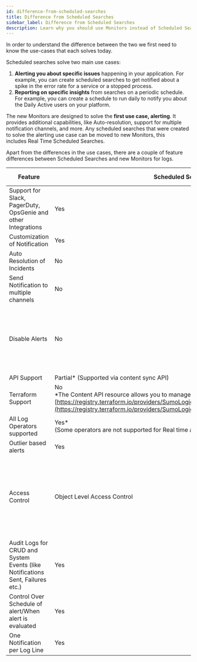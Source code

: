 ```yaml
---
id: difference-from-scheduled-searches
title: Difference from Scheduled Searches
sidebar_label: Difference from Scheduled Searches
description: Learn why you should use Monitors instead of Scheduled Searches and Metric Monitors.
---
```


In order to understand the difference between the two we first need to know the use-cases that each solves today. 

Scheduled searches solve two main use cases:

1. **Alerting you about specific issues** happening in your application. For example, you can create scheduled searches to get notified about a spike in the error rate for a service or a stopped process. 
1. **Reporting on specific insights** from searches on a periodic schedule. For example, you can create a schedule to run daily to notify you about the Daily Active users on your platform.

The new Monitors are designed to solve the ****first use case, alerting****. It provides additional capabilities, like Auto-resolution, support for multiple notification channels, and more. Any scheduled searches that were created to solve the alerting use case can be moved to new Monitors, this includes Real Time Scheduled Searches. 

Apart from the differences in the use cases, there are a couple of feature differences between Scheduled Searches and new Monitors for logs.

| Feature | Scheduled Searches | Monitors (Logs) |
| -- | -- | -- |
| Support for Slack, PagerDuty, OpsGenie and other Integrations | Yes | Yes |
| Customization of Notification | Yes | Yes |
| Auto Resolution of Incidents | No | Yes |
| Send Notification to multiple channels | No | Yes |
| Disable Alerts | No | Yes (Disable is a manual operation. We don't support scheduled disabling of alerts.) |
| API Support | Partial* (Supported via content sync API) | Yes |
| Terraform Support | No<br/>*The Content API resource allows you to manage Schedule Searches, see [https://registry.terraform.io/providers/SumoLogic/sumologic/latest/docs/resources/content](https://registry.terraform.io/providers/SumoLogic/sumologic/latest/docs/resources/content) | Yes |
| All Log Operators supported | Yes*<br/>(Some operators are not supported for Real time alerts) | Yes |
| Outlier based alerts | Yes | Yes |
| Access Control | Object Level Access Control | Folder Level Access Control (Per request - limited availability - for monitors only.) |
| Audit Logs for CRUD and System Events (like Notifications Sent, Failures etc.) | Yes | Yes |
| Control Over Schedule of alert/When alert is evaluated | Yes | No |
| One Notification per Log Line | Yes | No |

